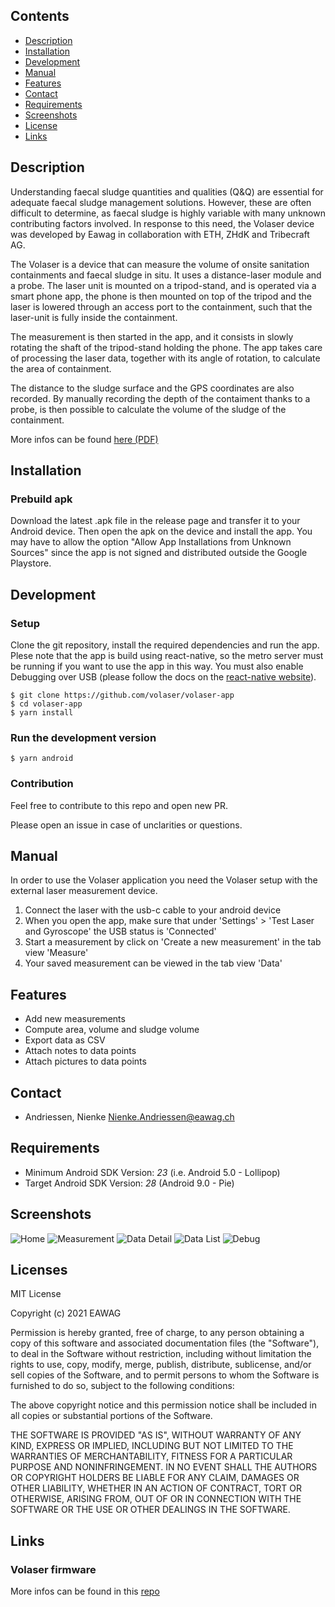 ## Contents

- [Description](#description)
- [Installation](#installation)
- [Development](#development)
- [Manual](#manual)
- [Features](#features)
- [Contact](#contact)
- [Requirements](#requirements)
- [Screenshots](#screenshots)
- [License](#license)
- [Links](#links)


## Description
Understanding faecal sludge quantities and qualities (Q&Q) are essential for adequate faecal sludge management solutions. However, these are often difficult to determine, as faecal sludge is highly variable with many unknown contributing factors involved. In response to this need, the Volaser device was developed by Eawag in collaboration with ETH, ZHdK and Tribecraft AG. 

The Volaser is a device that can measure the volume of onsite sanitation containments and faecal sludge in situ. It uses a distance-laser module and a probe. The laser unit is mounted on a tripod-stand, and is operated via a smart phone app, the phone is then mounted on top of the tripod and the laser is lowered through an access port to the containment, such that the laser-unit is fully inside the containment. 

The measurement is then started in the app, and it consists in slowly rotating the shaft of the tripod-stand holding the phone. The app takes care of processing the laser data, together with its angle of rotation, to calculate the area of containment.

The distance to the sludge surface and the GPS coordinates are also recorded. 
By manually recording the depth of the contaiment thanks to a probe, is then possible to calculate the volume of the sludge of the containment.

More infos can be found [here (PDF)](https://www.eawag.ch/fileadmin/Domain1/Abteilungen/sandec/publikationen/EWM/FS_Methods_Book/Ch03.pdf)
## Installation

### Prebuild apk 
Download the latest .apk file in the release page and transfer it to your Android device. Then open the apk on the device and install the app.
You may have to allow the option "Allow App Installations from Unknown Sources" since the app is not signed and distributed outside the Google Playstore.

## Development
### Setup
Clone the git repository, install the required dependencies and run the app.
Plese note that the app is build using react-native, so the metro server must be running if you want to use the app in this way.
You must also enable Debugging over USB (please follow the docs on the [react-native website](https://reactnative.dev/docs/running-on-device)).

```
$ git clone https://github.com/volaser/volaser-app
$ cd volaser-app
$ yarn install
```
### Run the development version
```
$ yarn android
```

### Contribution
Feel free to contribute to this repo and open new PR.

Please open an issue in case of unclarities or questions.
## Manual
In order to use the Volaser application you need the Volaser setup with the external laser measurement device. 
1.  Connect the laser with the usb-c cable to your android device
2.  When you open the app, make sure that under 'Settings' > 'Test Laser and Gyroscope' the USB status is 'Connected'
3.  Start a measurement by click on 'Create a new measurement' in the tab view 'Measure'
4.  Your saved measurement can be viewed in the tab view 'Data'

## Features
- Add new measurements
- Compute area, volume and sludge volume
- Export data as CSV
- Attach notes to data points
- Attach pictures to data points

## Contact
* Andriessen, Nienke <Nienke.Andriessen@eawag.ch>

## Requirements
- Minimum Android SDK Version: *23* (i.e. Android 5.0 - Lollipop)
- Target Android SDK Version: *28* (Android 9.0 - Pie)

## Screenshots
![Home](docs/screenshots/home.jpeg)
![Measurement](docs/screenshots/measurement.jpeg)
![Data Detail](docs/screenshots/dataDetail.jpeg)
![Data List](docs/screenshots/dataList.jpeg)
![Debug](docs/screenshots/settings_laser.jpeg)

## Licenses
MIT License

Copyright (c) 2021 EAWAG

Permission is hereby granted, free of charge, to any person obtaining a copy
of this software and associated documentation files (the "Software"), to deal
in the Software without restriction, including without limitation the rights
to use, copy, modify, merge, publish, distribute, sublicense, and/or sell
copies of the Software, and to permit persons to whom the Software is
furnished to do so, subject to the following conditions:

The above copyright notice and this permission notice shall be included in all
copies or substantial portions of the Software.

THE SOFTWARE IS PROVIDED "AS IS", WITHOUT WARRANTY OF ANY KIND, EXPRESS OR
IMPLIED, INCLUDING BUT NOT LIMITED TO THE WARRANTIES OF MERCHANTABILITY,
FITNESS FOR A PARTICULAR PURPOSE AND NONINFRINGEMENT. IN NO EVENT SHALL THE
AUTHORS OR COPYRIGHT HOLDERS BE LIABLE FOR ANY CLAIM, DAMAGES OR OTHER
LIABILITY, WHETHER IN AN ACTION OF CONTRACT, TORT OR OTHERWISE, ARISING FROM,
OUT OF OR IN CONNECTION WITH THE SOFTWARE OR THE USE OR OTHER DEALINGS IN THE
SOFTWARE.

## Links
### Volaser firmware
More infos can be found in this [repo](https://github.com/volaser/volaser-firmware)